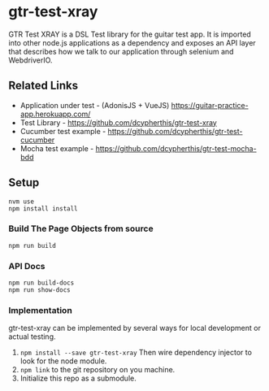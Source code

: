 # gtr-test-xray

GTR Test XRAY is a DSL Test library for the guitar test app.  It is imported
into other node.js applications as a dependency and exposes an API layer 
that describes how we talk to our application through selenium and WebdriverIO.

## Related Links

- Application under test - (AdonisJS + VueJS) https://guitar-practice-app.herokuapp.com/
- Test Library - https://github.com/dcypherthis/gtr-test-xray
- Cucumber test example - https://github.com/dcypherthis/gtr-test-cucumber
- Mocha test example - https://github.com/dcypherthis/gtr-test-mocha-bdd

## Setup

```
nvm use
npm install install
```

### Build The Page Objects from source

```
npm run build
```

### API Docs

```
npm run build-docs
npm run show-docs
```

### Implementation

gtr-test-xray can be implemented by several ways for local development or actual testing.

1. `npm install --save gtr-test-xray` Then wire dependency injector to look for the node module. 
2. `npm link` to the git repository on you machine.
3. Initialize this repo as a submodule.